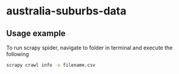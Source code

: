 # australia-suburbs-data

## Usage example

To run scrapy spider, navigate to folder in terminal and execute the following 

```sh
scrapy crawl info -o filename.csv
```